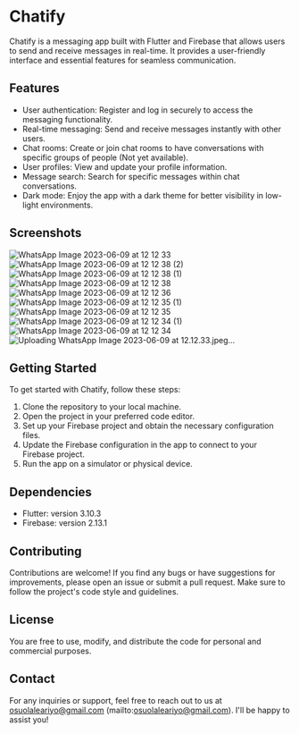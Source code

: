 # Chatify

Chatify is a messaging app built with Flutter and Firebase that allows users to send and receive messages in real-time. It provides a user-friendly interface and essential features for seamless communication.

## Features

- User authentication: Register and log in securely to access the messaging functionality.
- Real-time messaging: Send and receive messages instantly with other users.
- Chat rooms: Create or join chat rooms to have conversations with specific groups of people (Not yet available).
- User profiles: View and update your profile information.
- Message search: Search for specific messages within chat conversations.
- Dark mode: Enjoy the app with a dark theme for better visibility in low-light environments.

## Screenshots
![WhatsApp Image 2023-06-09 at 12 12 33](https://github.com/mideunlocked/chatify/assets/80066182/bf5fc2c8-792d-4eae-a12b-7cb19cce8323)![WhatsApp Image 2023-06-09 at 12 12 38 (2)](https://github.com/mideunlocked/chatify/assets/80066182/4ba82fe1-efc7-4907-ab31-fff46f1e19c5)
![WhatsApp Image 2023-06-09 at 12 12 38 (1)](https://github.com/mideunlocked/chatify/assets/80066182/94885d74-f7db-474c-bf2e-6317d2ab42a1)
![WhatsApp Image 2023-06-09 at 12 12 38](https://github.com/mideunlocked/chatify/assets/80066182/40fa0091-5226-421a-a04b-514aee34ab97)
![WhatsApp Image 2023-06-09 at 12 12 36](https://github.com/mideunlocked/chatify/assets/80066182/72caa2b3-2c82-4ebe-8733-c1b19da7bb00)
![WhatsApp Image 2023-06-09 at 12 12 35 (1)](https://github.com/mideunlocked/chatify/assets/80066182/55af4cc2-ad7b-468a-ae61-fe42b6b3830a)
![WhatsApp Image 2023-06-09 at 12 12 35](https://github.com/mideunlocked/chatify/assets/80066182/f39791ab-f6d7-4ff3-8ce8-49363a675b15)
![WhatsApp Image 2023-06-09 at 12 12 34 (1)](https://github.com/mideunlocked/chatify/assets/80066182/d5394c84-e1d3-4f45-a5cd-2274f75555cf)
![WhatsApp Image 2023-06-09 at 12 12 34](https://github.com/mideunlocked/chatify/assets/80066182/d2295b1e-d422-4f88-82d5-5d04f9480d23)
![Uploading WhatsApp Image 2023-06-09 at 12.12.33.jpeg…]()


## Getting Started

To get started with Chatify, follow these steps:

1. Clone the repository to your local machine.
2. Open the project in your preferred code editor.
3. Set up your Firebase project and obtain the necessary configuration files.
4. Update the Firebase configuration in the app to connect to your Firebase project.
5. Run the app on a simulator or physical device.

## Dependencies

- Flutter: version 3.10.3
- Firebase: version 2.13.1

## Contributing

Contributions are welcome! If you find any bugs or have suggestions for improvements, please open an issue or submit a pull request. Make sure to follow the project's code style and guidelines.

## License

You are free to use, modify, and distribute the code for personal and commercial purposes.

## Contact

For any inquiries or support, feel free to reach out to us at osuolaleariyo@gmail.com (mailto:osuolaleariyo@gmail.com). I'll be happy to assist you!
